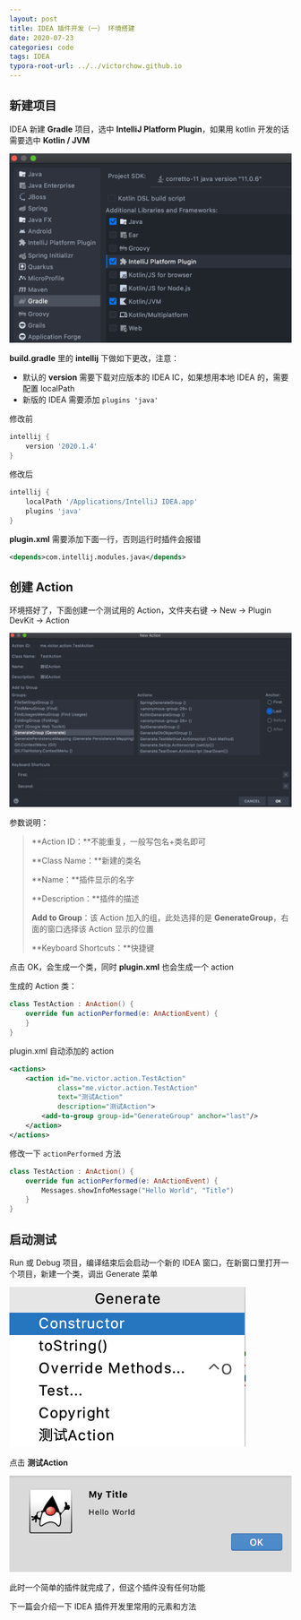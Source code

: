 ```yaml
---
layout: post
title: IDEA 插件开发（一） 环境搭建
date: 2020-07-23
categories: code
tags: IDEA
typora-root-url: ../../victorchow.github.io
---
```


> 

## 新建项目

IDEA 新建 **Gradle** 项目，选中 **IntelliJ Platform Plugin**，如果用 kotlin 开发的话需要选中 **Kotlin / JVM**

![](/assets/img/20200723-1.png)

**build.gradle** 里的 **intellij** 下做如下更改，注意：

* 默认的 **version** 需要下载对应版本的 IDEA IC，如果想用本地 IDEA 的，需要配置 localPath
* 新版的 IDEA 需要添加 `plugins 'java'` 

修改前

```groovy
intellij {
    version '2020.1.4'
}
```

修改后

```groovy
intellij {
    localPath '/Applications/IntelliJ IDEA.app'
    plugins 'java'
}
```

**plugin.xml** 需要添加下面一行，否则运行时插件会报错

```xml
<depends>com.intellij.modules.java</depends>
```

## 创建 Action

环境搭好了，下面创建一个测试用的 Action，文件夹右键 → New → Plugin DevKit → Action

![](/assets/img/20200723-2.png)

参数说明：

>**Action ID：**不能重复，一般写包名+类名即可
>
>**Class Name：**新建的类名
>
>**Name：**插件显示的名字
>
>**Description：**插件的描述
>
>**Add to Group**：该 Action 加入的组，此处选择的是 **GenerateGroup**，右面的窗口选择该 Action 显示的位置
>
>**Keyboard Shortcuts：**快捷键

点击 OK，会生成一个类，同时 **plugin.xml** 也会生成一个 action

生成的 Action 类：

```kotlin
class TestAction : AnAction() {
    override fun actionPerformed(e: AnActionEvent) {
    }
}
```

plugin.xml 自动添加的 action

```xml
<actions>
    <action id="me.victor.action.TestAction"
            class="me.victor.action.TestAction"
            text="测试Action"
            description="测试Action">
        <add-to-group group-id="GenerateGroup" anchor="last"/>
    </action>
</actions>
```

修改一下 `actionPerformed` 方法

```kotlin
class TestAction : AnAction() {
    override fun actionPerformed(e: AnActionEvent) {
        Messages.showInfoMessage("Hello World", "Title")
    }
}
```

## 启动测试

Run 或 Debug 项目，编译结束后会启动一个新的 IDEA 窗口，在新窗口里打开一个项目，新建一个类，调出 Generate 菜单

![](/assets/img/20200723-3.png)

点击 **测试Action**

![](/assets/img/20200723-4.png)

此时一个简单的插件就完成了，但这个插件没有任何功能

下一篇会介绍一下 IDEA 插件开发里常用的元素和方法